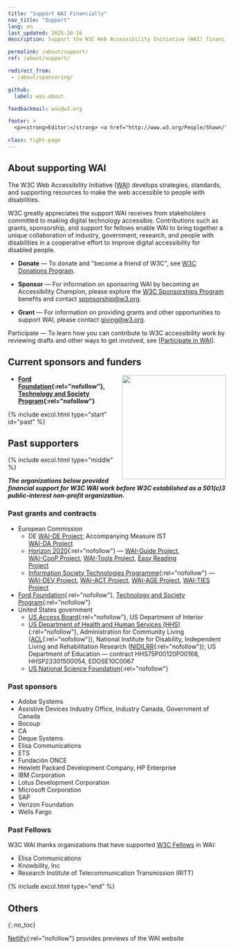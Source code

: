 ```yaml
---
title: "Support WAI Financially"
nav_title: "Support"
lang: en
last_updated: 2025-10-16
description: Support the W3C Web Accessibility Initiative (WAI) financially through donations, sponsorship, and grants to advance digital accessibility for people with disabilities.

permalink: /about/support/
ref: /about/support/

redirect_from:
 - /about/sponsoring/

github:
  label: wai-about

feedbackmail: wai@w3.org

footer: >
  <p><strong>Editor:</strong> <a href="http://www.w3.org/People/Shawn/">Shawn Lawton Henry</a>.</p>

class: tight-page
---
```


<h2 class="no-display">About supporting WAI</h2>

The W3C Web Accessibility Initiative ([WAI](/)) develops strategies, standards, and supporting resources to make the web accessible to people with disabilities.

W3C greatly appreciates the support WAI receives from stakeholders committed to making digital technology accessible. Contributions such as grants, sponsorship, and support for fellows enable WAI to bring together a unique collaboration of industry, government, research, and people with disabilities in a cooperative effort to improve digital accessibility for disabled people.

* **Donate** — To donate and "become a friend of W3C", see [W3C Donations Program](https://www.w3.org/donate/).

* **Sponsor** — For information on sponsoring WAI by becoming an Accessibility Champion, please explore the [W3C Sponsorships Program](https://www.w3.org/sponsor/) benefits and contact [sponsorship@w3.org](mailto:sponsorship@w3.org?subject=Accessibility%20support).

* **Grant** — For information on providing grants and other opportunities to support WAI, please contact [giving@w3.org](mailto:giving@w3.org?subject=Accessibility%20support).

Participate — To learn how you can contribute to W3C accessibility work by reviewing drafts and other ways to get involved, see [[Participate in WAI]](/about/participating/).

## Current sponsors and funders

<img src="https://www.w3.org/WAI/content-images/people/still-dog-outside.png" alt="" style="float:right; margin-left:1em; width:240px; clear:both;" />

* **[Ford Foundation](https://www.fordfoundation.org/){:rel="nofollow"}, [Technology and Society Program](https://www.fordfoundation.org/work/challenging-inequality/technology-and-society/){:rel="nofollow"}**<!-- ([WAI-Core Ford Project](https://www.w3.org/WAI/wai-core-ford/)) -->

{% include excol.html type="start" id="past" %}

## Past supporters

{% include excol.html type="middle" %}

_**The organizations below provided financial support for W3C WAI work before W3C established as a 501(c)3 public-interest non-profit organization.**_

<div style="float:right; margin-left:1em; width:90px; clear:both;"><br><br>
<img src="https://www.w3.org/WAI/content-images/people/two-smiling.png" alt="" /><br><br>
<img src="https://www.w3.org/WAI/content-images/people/low-vision.png" alt="" /><br><br>
<img src="https://www.w3.org/WAI/content-images/people/older-user-laptop.png" alt="" /><br><br>
<img src="https://www.w3.org/WAI/content-images/people/sip-puff.png"  alt="" /><br><br>
<img src="https://www.w3.org/WAI/content-images/people/hearing-aid.png" alt="" /><br><br>
<img src="https://www.w3.org/WAI/content-images/people/low-vision-pizza.png" alt="" /><br><br>
<img src="https://www.w3.org/WAI/content-images/people/mobile-outside.png" alt="" />
</div>

### Past grants and contracts

* European Commission
  * DE [WAI-DE Project](https://www.w3.org/WAI/TIDE/FR2.htm); Accompanying Measure IST [WAI-DA Project](https://www.w3.org/WAI/WAIDA/)
  * [Horizon 2020](https://ec.europa.eu/programmes/horizon2020/){:rel="nofollow"} &mdash;  [WAI-Guide Project](https://www.w3.org/WAI/about/projects/wai-guide/), [WAI-CooP Project](https://www.w3.org/WAI/about/projects/wai-coop/), [WAI-Tools Project](https://www.w3.org/WAI/about/projects/wai-tools/), [Easy Reading Project](https://www.w3.org/WAI/about/projects/easy-reading/)
  * [Information Society Technologies Programme](http://cordis.europa.eu/ist/){:rel="nofollow"} &mdash;  [WAI-DEV Project](http://www.w3.org/WAI/DEV/), [WAI-ACT Project](https://www.w3.org/WAI/ACT/Overview.html), [WAI-AGE Project](https://www.w3.org/WAI/WAI-AGE/Overview.html), [WAI-TIES Project](https://www.w3.org/WAI/TIES/Overview.html)
* [Ford Foundation](https://www.fordfoundation.org/){:rel="nofollow"}, [Technology and Society Program](https://www.fordfoundation.org/work/challenging-inequality/technology-and-society/){:rel="nofollow"} <!-- mdash; ([WAI Expanding Access Project](https://www.w3.org/WAI/expand-access/)) -->
* United States government
  * [US Access Board](https://www.access-board.gov/){:rel="nofollow"}, US Department of Interior <!-- ([WCAG TA Project](https://www.w3.org/WAI/WCAGTA/Overview.html)) -->  
  * [US Department of Health and Human Services (HHS)](https://www.hhs.gov){:rel="nofollow"}, Administration for Community Living ([ACL](https://acl.gov){:rel="nofollow"}), National Institute for Disability, Independent Living and Rehabilitation Research ([NIDILRR](http://www.acl.gov/programs/NIDILRR/){:rel="nofollow"}); US Department of Education &mdash; contract HHS75P00120P00168, HHSP23301500054, EDOSE10C0067 <!-- ([WAI-Core US Projects](https://www.w3.org/WAI/about/projects/wai-core-us/)) -->
  * [US National Science Foundation](http://www.nsf.gov){:rel="nofollow"}

### Past sponsors
* Adobe Systems
* Assistive Devices Industry Office, Industry Canada, Government of Canada
* Bocoup
* CA
* Deque Systems
* Elisa Communications
* ETS
* Fundación ONCE
* Hewlett Packard Development Company, HP Enterprise
* IBM Corporation
* Lotus Development Corporation
* Microsoft Corporation
* SAP
* Verizon Foundation
* Wells Fargo

### Past Fellows

W3C WAI thanks organizations that have supported [W3C Fellows](https://www.w3.org/Consortium/Recruitment/Fellows) in WAI:

* Elisa Communications
* Knowbility, Inc
* Research Institute of Telecommunication Transmission (RITT)

{% include excol.html type="end" %}

## Others
{:.no_toc}

[Netlify](https://www.netlify.com/){:rel="nofollow"} provides previews of the WAI website
